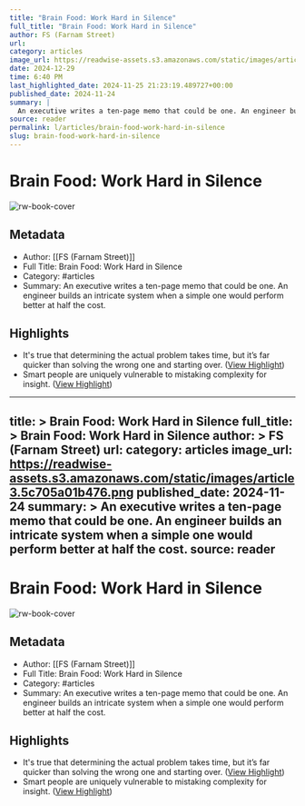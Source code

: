 ```yaml
---
title: "Brain Food: Work Hard in Silence"
full_title: "Brain Food: Work Hard in Silence"
author: FS (Farnam Street)
url: 
category: articles
image_url: https://readwise-assets.s3.amazonaws.com/static/images/article3.5c705a01b476.png
date: 2024-12-29
time: 6:40 PM
last_highlighted_date: 2024-11-25 21:23:19.489727+00:00
published_date: 2024-11-24
summary: |
  An executive writes a ten-page memo that could be one. An engineer builds an intricate system when a simple one would perform better at half the cost.
source: reader
permalink: l/articles/brain-food-work-hard-in-silence
slug: brain-food-work-hard-in-silence
---
```

# Brain Food: Work Hard in Silence

![rw-book-cover](https://readwise-assets.s3.amazonaws.com/static/images/article3.5c705a01b476.png)

## Metadata
- Author: [[FS (Farnam Street)]]
- Full Title: Brain Food: Work Hard in Silence
- Category: #articles
- Summary: An executive writes a ten-page memo that could be one. An engineer builds an intricate system when a simple one would perform better at half the cost.

## Highlights
- It's true that determining the actual problem takes time, but it’s far quicker than solving the wrong one and starting over. ([View Highlight](https://read.readwise.io/read/01jdjk9mw6j9zgthwvn7r89swe))
- Smart people are uniquely vulnerable to mistaking complexity for insight. ([View Highlight](https://read.readwise.io/read/01jdjka6ebkw867jpavqs3rfca))


---
title: >
  Brain Food: Work Hard in Silence
full_title: >
  Brain Food: Work Hard in Silence
author: >
  FS (Farnam Street)
url: 
category: articles
image_url: https://readwise-assets.s3.amazonaws.com/static/images/article3.5c705a01b476.png
published_date: 2024-11-24
summary: >
  An executive writes a ten-page memo that could be one. An engineer builds an intricate system when a simple one would perform better at half the cost.
source: reader
---
# Brain Food: Work Hard in Silence

![rw-book-cover](https://readwise-assets.s3.amazonaws.com/static/images/article3.5c705a01b476.png)

## Metadata
- Author: [[FS (Farnam Street)]]
- Full Title: Brain Food: Work Hard in Silence
- Category: #articles
- Summary: An executive writes a ten-page memo that could be one. An engineer builds an intricate system when a simple one would perform better at half the cost.

## Highlights
- It's true that determining the actual problem takes time, but it’s far quicker than solving the wrong one and starting over. ([View Highlight](https://read.readwise.io/read/01jdjk9mw6j9zgthwvn7r89swe))
- Smart people are uniquely vulnerable to mistaking complexity for insight. ([View Highlight](https://read.readwise.io/read/01jdjka6ebkw867jpavqs3rfca))


